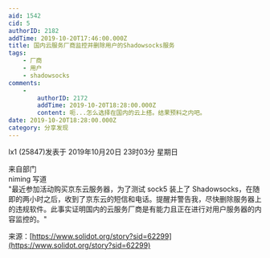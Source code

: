 ```yaml
---
aid: 1542
cid: 5
authorID: 2182
addTime: 2019-10-20T17:46:00.000Z
title: 国内云服务厂商监控并删除用户的Shadowsocks服务
tags:
    - 厂商
    - 用户
    - shadowsocks
comments:
    -
        authorID: 2172
        addTime: 2019-10-20T18:28:00.000Z
        content: 呃...怎么选择在国内的云上搭。结果预料之内吧。
date: 2019-10-20T18:28:00.000Z
category: 分享发现
---
```


lx1 (25847)发表于 2019年10月20日 23时03分 星期日

来自部门  
niming 写道  
"最近参加活动购买京东云服务器，为了测试 sock5 装上了 Shadowsocks，在随即的两小时之后，收到了京东云的短信和电话。提醒并警告我，尽快删除服务器上的违规软件。此事实证明国内的云服务厂商是有能力且正在进行对用户服务器的内容监控的。"

来源：[https://www.solidot.org/story?sid=62299](https://www.solidot.org/story?sid=62299)
